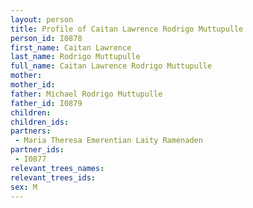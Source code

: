 ```yaml
---
layout: person
title: Profile of Caitan Lawrence Rodrigo Muttupulle
person_id: I0878
first_name: Caitan Lawrence
last_name: Rodrigo Muttupulle
full_name: Caitan Lawrence Rodrigo Muttupulle
mother: 
mother_id: 
father: Michael Rodrigo Muttupulle
father_id: I0879
children:
children_ids:
partners:
 - Maria Theresa Emerentian Laity Ramenaden
partner_ids:
 - I0877
relevant_trees_names:
relevant_trees_ids:
sex: M
---
```


